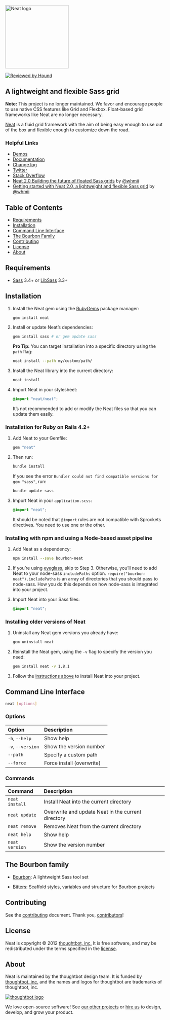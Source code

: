 [<img src="http://images.thoughtbot.com/bourbon/neat-logo-v2.svg" width="200" alt="Neat logo">][Neat]

[![Reviewed by Hound](https://img.shields.io/badge/Reviewed_by-Hound-8E64B0.svg)](https://houndci.com)

## A lightweight and flexible Sass grid

**Note:** This project is no longer maintained. We favor and encourage people to use
native CSS features like Grid and Flexbox. Float-based grid frameworks like Neat
are no longer necessary.

[Neat] is a fluid grid framework with the aim of being easy enough to
use out of the box and flexible enough to customize down the road.

  [Neat]: https://neat.bourbon.io/

### Helpful Links

- [Demos](https://neat.bourbon.io/examples/)
- [Documentation](https://neat.bourbon.io/docs/latest/)
- [Change log](CHANGELOG.md)
- [Twitter](https://twitter.com/bourbonsass)
- [Stack Overflow](https://stackoverflow.com/questions/tagged/neat)
- [Neat 2.0 Building the future of floated Sass grids](https://robots.thoughtbot.com/building-the-future-of-floated-css-grids) by [@whmii](http://social.mcmahan.me)
- [Getting started with Neat 2.0, a lightweight and flexible Sass grid](https://robots.thoughtbot.com/the-release-of-neat-2-0-a-lightweight-and-flexible-sass-grid) by [@whmii](http://social.mcmahan.me)

## Table of Contents

- [Requirements](#requirements)
- [Installation](#installation)
- [Command Line Interface](#command-line-interface)
- [The Bourbon Family](#the-bourbon-family)
- [Contributing](#contributing)
- [License](#license)
- [About](#about)

## Requirements

- [Sass] 3.4+ or [LibSass] 3.3+

  [Sass]: https://github.com/sass/sass
  [LibSass]: https://github.com/sass/libsass

## Installation

1. Install the Neat gem using the [RubyGems] package manager:

   ```bash
   gem install neat
   ```

1. Install or update Neat’s dependencies:

   ```bash
   gem install sass # or gem update sass
   ```

   **Pro Tip:** You can target installation into a specific directory using the
   `path` flag:

   ```bash
   neat install --path my/custom/path/
   ```

1. Install the Neat library into the current directory:

   ```bash
   neat install
   ```

1. Import Neat in your stylesheet:

   ```scss
   @import "neat/neat";
   ```

   It’s not recommended to add or modify the Neat files so that you can update
   them easily.

[RubyGems]: https://rubygems.org

### Installation for Ruby on Rails 4.2+

1. Add Neat to your Gemfile:

   ```ruby
   gem "neat"
   ```

1. Then run:

   ```bash
   bundle install
   ```

   If you see the error `Bundler could not find compatible versions for gem
   "sass"`, run:

   ```bash
   bundle update sass
   ```

1. Import Neat in your `application.scss`:

   ```scss
   @import "neat";
   ```

   It should be noted that `@import` rules are not compatible with Sprockets
   directives. You need to use one or the other.

### Installing with npm and using a Node-based asset pipeline

1. Add Neat as a dependency:

   ```bash
   npm install --save bourbon-neat
   ```

1. If you’re using [eyeglass], skip to Step 3. Otherwise, you’ll need to add
   Neat to your node-sass `includePaths` option.
   `require("bourbon-neat").includePaths` is an array of directories that you
   should pass to node-sass. How you do this depends on how node-sass is
   integrated into your project.

1. Import Neat into your Sass files:

   ```scss
   @import "neat";
   ```

[eyeglass]: http://eyeglass.rocks

### Installing older versions of Neat

1. Uninstall any Neat gem versions you already have:

   ```bash
   gem uninstall neat
   ```

1. Reinstall the Neat gem, using the `-v` flag to specify the version you need:

   ```bash
   gem install neat -v 1.8.1
   ```

1. Follow the [instructions above](#installation) to install Neat into your
   project.

## Command Line Interface

```bash
neat [options]
```

### Options

| Option            | Description               |
| :---------------- | :------------------------ |
| `-h`, `--help`    | Show help                 |
| `-v`, `--version` | Show the version number   |
| `--path`          | Specify a custom path     |
| `--force`         | Force install (overwrite) |

### Commands

| Command        | Description                                        |
| :------------- | :------------------------------------------------- |
| `neat install` | Install Neat into the current directory            |
| `neat update`  | Overwrite and update Neat in the current directory |
| `neat remove`  | Removes Neat from the current directory            |
| `neat help`    | Show help                                          |
| `neat version` | Show the version number                            |

## The Bourbon family

- [Bourbon]: A lightweight Sass tool set
- [Bitters]: Scaffold styles, variables and structure for Bourbon projects

  [Bourbon]: https://github.com/thoughtbot/bourbon
  [Bitters]: https://github.com/thoughtbot/bitters

## Contributing

See the [contributing] document. Thank you, [contributors]!

  [contributing]: CONTRIBUTING.md
  [contributors]: https://github.com/thoughtbot/neat/graphs/contributors

## License

Neat is copyright © 2012 [thoughtbot, inc.][thoughtbot] It is free software, and
may be redistributed under the terms specified in the [license].

  [license]: LICENSE.md

## About

Neat is maintained by the thoughtbot design team. It is funded by
[thoughtbot, inc.][thoughtbot] and the names and logos for thoughtbot are
trademarks of thoughtbot, inc.

[![thoughtbot logo](https://presskit.thoughtbot.com/images/thoughtbot-logo-for-readmes.svg)][thoughtbot]

We love open-source software! See [our other projects][community] or
[hire us][hire] to design, develop, and grow your product.

  [thoughtbot]: https://thoughtbot.com?utm_source=github
  [community]: https://thoughtbot.com/community?utm_source=github
  [hire]: https://thoughtbot.com/hire-us?utm_source=github
